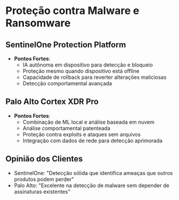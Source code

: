 # Proteção contra Malware e Ransomware

## SentinelOne Protection Platform
- **Pontos Fortes**: 
  - IA autônoma em dispositivo para detecção e bloqueio
  - Proteção mesmo quando dispositivo está offline
  - Capacidade de rollback para reverter alterações maliciosas
  - Detecção comportamental avançada

## Palo Alto Cortex XDR Pro
- **Pontos Fortes**:
  - Combinação de ML local e análise baseada em nuvem
  - Análise comportamental patenteada
  - Proteção contra exploits e ataques sem arquivos
  - Integração com dados de rede para detecção aprimorada

## Opinião dos Clientes
- SentinelOne: "Detecção sólida que identifica ameaças que outros produtos podem perder"
- Palo Alto: "Excelente na detecção de malware sem depender de assinaturas existentes"

